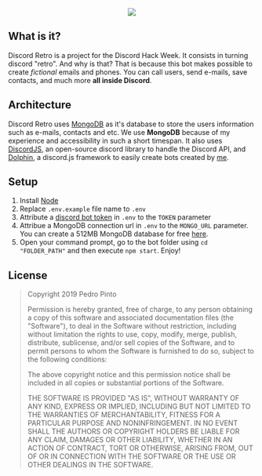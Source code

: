<div align="center">
    <img src="https://cdn.discordapp.com/attachments/226684919718346762/593177273335808012/discord_retro_minified.png">
</div>

## What is it?

Discord Retro is a project for the Discord Hack Week. It consists in turning discord "retro". And why is that? That is because this bot makes possible to create *fictional* emails and phones. You can call users, send e-mails, save contacts, and much more **all inside Discord**.

## Architecture

Discord Retro uses [MongoDB](https://www.mongodb.com/) as it's database to store the users information such as e-mails, contacts and etc. We use **MongoDB** because of my experience and accessibility in such a short timespan. It also uses [DiscordJS](https://discord.js.org/), an open-source discord library to handle the Discord API, and [Dolphin](https://github.com/itspedruu/dolphin), a discord.js framework to easily create bots created by [me](https://github.com/itspedruu).

## Setup

1. Install [Node](https://nodejs.org/)
2. Replace `.env.example` file name to `.env`
3. Attribute a [discord bot token](https://discordapp.com/developers/applications/) in `.env` to the `TOKEN` parameter
4. Attribue a MongoDB connection url in `.env` to the `MONGO_URL` parameter. You can create a 512MB MongoDB database for free [here](https://www.mongodb.com/cloud/atlas).
5. Open your command prompt, go to the bot folder using `cd "FOLDER_PATH"` and then execute `npm start`. Enjoy!

## License

> Copyright 2019 Pedro Pinto
>
> Permission is hereby granted, free of charge, to any person obtaining a copy of this software and associated documentation files (the "Software"), to deal in the Software without restriction, including without limitation the rights to use, copy, modify, merge, publish, distribute, sublicense, and/or sell copies of the Software, and to permit persons to whom the Software is furnished to do so, subject to the following conditions:
>
> The above copyright notice and this permission notice shall be included in all copies or substantial portions of the Software.
>
> THE SOFTWARE IS PROVIDED "AS IS", WITHOUT WARRANTY OF ANY KIND, EXPRESS OR IMPLIED, INCLUDING BUT NOT LIMITED TO THE WARRANTIES OF MERCHANTABILITY, FITNESS FOR A PARTICULAR PURPOSE AND NONINFRINGEMENT. IN NO EVENT SHALL THE AUTHORS OR COPYRIGHT HOLDERS BE LIABLE FOR ANY CLAIM, DAMAGES OR OTHER LIABILITY, WHETHER IN AN ACTION OF CONTRACT, TORT OR OTHERWISE, ARISING FROM, OUT OF OR IN CONNECTION WITH THE SOFTWARE OR THE USE OR OTHER DEALINGS IN THE SOFTWARE.